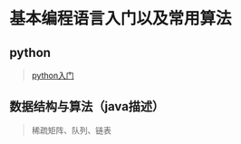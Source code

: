 # 基本编程语言入门以及常用算法
## python
> [python入门](https://github.com/4uncle/Basic-Algorithms-and-Programming-Languages/blob/master/python基础/Python入门学习.md)

## 数据结构与算法（java描述）
> 稀疏矩阵、队列、链表
